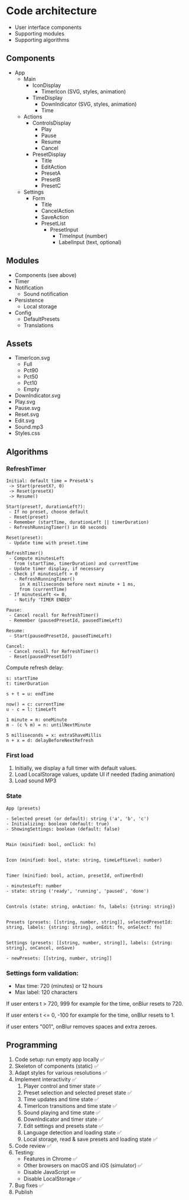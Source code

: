 # Code architecture

- User interface components
- Supporting modules
- Supporting algorithms

## Components

- App
  - Main
    - IconDisplay
      - TimerIcon (SVG, styles, animation)
    - TimeDisplay
      - DownIndicator (SVG, styles, animation)
      - Time
  - Actions
    - ControlsDisplay
      - Play
      - Pause
      - Resume
      - Cancel
    - PresetDisplay
      - Title
      - EditAction
      - PresetA
      - PresetB
      - PresetC
  - Settings
    - Form
      - Title
      - CancelAction
      - SaveAction
      - PresetList
        - PresetInput
          - TimeInput (number)
          - LabelInput (text, optional)

## Modules

- Components (see above)
- Timer
- Notification
  - Sound notification
- Persistence
  - Local storage
- Config
  - DefaultPresets
  - Translations

## Assets

- TimerIcon.svg
  - Full
  - Pct90
  - Pct50
  - Pct10
  - Empty
- DownIndicator.svg
- Play.svg
- Pause.svg
- Reset.svg
- Edit.svg
- Sound.mp3
- Styles.css

## Algorithms

### RefreshTimer

```
Initial: default time = PresetA's
 -> Start(presetX?, 0)
 -> Reset(presetX)
 -> Resume()

Start(preset?, durationLeft?):
 - If no preset, choose default
 - Reset(preset)
 - Remember (startTime, durationLeft || timerDuration)
 - RefreshRunningTimer() in 60 seconds

Reset(preset):
 - Update time with preset.time

RefreshTimer()
 - Compute minutesLeft
   from (startTime, timerDuration) and currentTime
 - Update timer display, if necessary
 - Check if minutesLeft > 0
   - RefreshRunningTimer()
     in X milliseconds before next minute + 1 ms,
     from (currentTime)
 - If minutesLeft <= 0,
   - Notify 'TIMER ENDED'

Pause:
 - Cancel recall for RefreshTimer()
 - Remember (pausedPresetId, pausedTimeLeft)

Resume:
 - Start(pausedPresetId, pausedTimeLeft)

Cancel:
 - Cancel recall for RefreshTimer()
 - Reset(pausedPresetId?)
```

Compute refresh delay:

```
s: startTime
t: timerDuration

s + t = u: endTime

now() = c: currentTime
u - c = l: timeLeft

1 minute = m: oneMinute
m - (c % m) = n: untilNextMinute

5 milliseconds = x: extraShaveMillis
n + x = d: delayBeforeNextRefresh
```

### First load

1. Initially, we display a full timer with default values.
1. Load LocalStorage values, update UI if needed (fading animation)
1. Load sound MP3

### State

```
App (presets)

- Selected preset (or default): string ('a', 'b', 'c')
- Initializing: boolean (default: true)
- ShowingSettings: boolean (default: false)


Main (minified: bool, onClick: fn)


Icon (minified: bool, state: string, timeLeftLevel: number)


Timer (minified: bool, action, presetId, onTimerEnd)

- minutesLeft: number
- state: string ('ready', 'running', 'paused', 'done')


Controls (state: string, onAction: fn, labels: {string: string})


Presets (presets: [[string, number, string]], selectedPresetId: string, labels: {string: string}, onEdit: fn, onSelect: fn)


Settings (presets: [[string, number, string]], labels: {string: string}, onCancel, onSave)

- newPresets: [[string, number, string]]
```

### Settings form validation:

- Max time: 720 (minutes) or 12 hours
- Max label: 120 characters

If user enters t > 720, 999 for example for the time,
onBlur resets to 720.

If user enters t <= 0, -100 for example for the time,
onBlur resets to 1.

if user enters "001",
onBlur removes spaces and extra zeroes.

## Programming

1. Code setup: run empty app locally ✅
1. Skeleton of components (static) ✅
1. Adapt styles for various resolutions ✅
1. Implement interactivity ✅
   1. Player control and timer state ✅
   1. Preset selection and selected preset state ✅
   1. Time updates and time state ✅
   1. TimerIcon transitions and time state ✅
   1. Sound playing and time state ✅
   1. DownIndicator and timer state ✅
   1. Edit settings and presets state ✅
   1. Language detection and loading state ✅
   1. Local storage, read & save presets and loading state ✅
1. Code review ✅
1. Testing:
   - Features in Chrome ✅
   - Other browsers on macOS and iOS (simulator) ✅
   - Disable JavaScript 💤
   - Disable LocalStorage ✅
1. Bug fixes ✅
1. Publish
